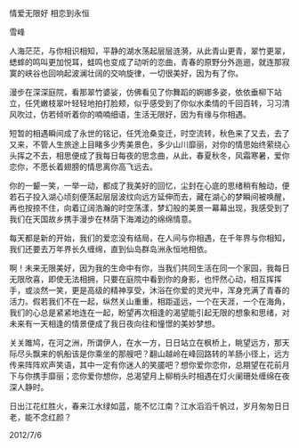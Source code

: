情爱无限好 相恋到永恒

雪峰


   人海茫茫，与你相识相知，平静的湖水荡起层层涟漪，从此青山更青，翠竹更翠，蟋蟀的鸣叫更加悦耳，蛙鸣也变成了动听的恋曲，青春的原野分外迤逦，就连那寂寞的峡谷也回响起波澜壮阔的交响旋律，一切很美好，因为有了你。

   漫步在深深庭院，看那翠竹婆娑，仿佛看见了你舞蹈的婀娜多姿，依依垂柳下站立，任凭嫩枝翠叶轻轻地拍打脸颊，似乎感受到了你似水柔情的千回百转，习习清风吹过，仿若倾听着你的喃喃细语，生活无限好，因为有缘与你相遇。

   短暂的相遇瞬间成了永世的铭记，任凭沧桑变迁，时空流转，秋色来了又去，去了又来，不管人生旅途上目睹多少秀美景色，多少山川靡丽，对你的情思始终萦绕心头挥之不去，相思便成了我每日每夜的思念曲，从此，春夏秋冬，风霜寒暑，爱你恋你，不愿长着翅膀的情思离你高飞远去。

   你的一颦一笑，一举一动，都成了我美好的回忆，尘封在心底的思绪稍有触动，便若石子投入湖心顷刻便荡起层层波纹向远方延伸而去，藏在湖心的梦瞬间被唤醒，再也按捺不住，向着辽阔浩瀚的时空荡漾，梦幻般的美景一幕幕出现，我感受到了我们在天国故乡携手漫步在林荫下海滩边的绵绵情意。

   每天都是新的开始，我们的爱恋没有结局，在人间与你相遇，在千年界与你相知，我们还要去万年界长久缠绵，直到仙岛群岛洲永恒地相依。

   啊！未来无限美好，因为我的生命中有你，当我们共同生活在同一个家园，我每日无限欣喜，即使无法相拥，只要在庭院中看到你的身影，也怦然心动，相互挥挥手，或淡然一笑，更是高级的精神享受，沐浴在你爱的灵光中，浑身充满了青春的活力。假若我们不在一起，纵然关山重重，相距遥远，一个在天涯，一个在海角，我们的心总是紧紧地连在一起，盼望再次相逢的渴望能引起无限的想象和思绪，对未来有一天相逢的情景便成了我日夜向往和憧憬的美妙梦想。

   关关雎鸠，在河之洲，所谓伊人，在水一方，日日站立在枫桥上，眺望远方，那天际尽头飘来的帆船该是你乘坐的那艘吧？翻山越岭在峰回路转的羊肠小径上，远方传来阵阵欢声笑语，其中一定有你迷人的笑靥吧？想你爱你恋你，总期望在花前月下与你携手靡丽；恋你爱你想你，总渴望月上柳梢头时相遇在灯火阑珊处缠绵在夜深人静时。

   日出江花红胜火，春来江水绿如蓝，能不忆江南？江水滔滔千帆过，岁月匆匆日日老，能不念红颜？

   2012/7/6



